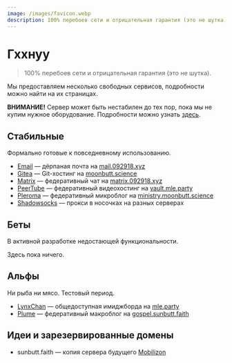 ```yaml
---
image: /images/favicon.webp
description: 100% перебоев сети и отрицательная гарантия (это не шутка).
---
```


# Гххнуу

> 100% перебоев сети и отрицательная гарантия (это не шутка).

Мы предоставляем несколько свободных сервисов, подробности можно найти на их страницах.

**ВНИМАНИЕ!** Сервер может быть нестабилен до тех пор, пока мы не купим нужное
оборудование. Подробности можно узнать [здесь](/ru/donate/#сбор-средств).

## Стабильные

Формально готовые к повседневному использованию.

- [Email](/ru/how/email.md) — дёрпаная почта на [mail.092918.xyz](https://mail.092918.xyz)
- [Gitea](/ru/how/gitea.md) — Git-хостинг на [moonbutt.science](https://moonbutt.science)
- [Matrix](/ru/how/matrix.md) — федеративный чат на [matrix.092918.xyz](https://matrix.092918.xyz)
- [PeerTube](/ru/how/peertube.md) — федеративный видеохостинг на [vault.mle.party](https://vault.mle.party)
- [Pleroma](/ru/how/pleroma.md) — федеративный микроблог на [ministry.moonbutt.science](https://ministry.moonbutt.science)
- [Shadowsocks](/ru/how/shadowsocks.md) — прокси в носочках на разных серверах

## Беты

В активной разработке недостающей функциональности.

Здесь пока ничего.

## Альфы

Ни рыба ни мясо. Тестовый период.

- [LynxChan](/ru/how/lynxchan.md) — общедоступная имиджборда на [mle.party](https://mle.party)
- [Plume](/ru/how/plume.md) — федеративный макроблог на [gospel.sunbutt.faith](https://gospel.sunbutt.faith)

## Идеи и зарезервированные домены

- sunbutt.faith — копия сервера будущего [Mobilizon](https://joinmobilizon.org)
